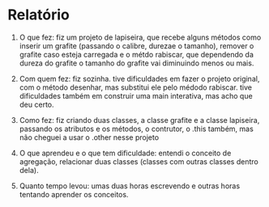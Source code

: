 # Relatório

1) O que fez: fiz um projeto de lapiseira, que recebe alguns métodos como inserir um grafite (passando o calibre, durezae o tamanho), remover o grafite caso esteja carregada e o métdo rabiscar, que dependendo da dureza do grafite o tamanho do grafite vai diminuindo menos ou mais.

2) Com quem fez: fiz sozinha. tive dificuldades em fazer o projeto original, com o método desenhar, mas substitui ele pelo médodo rabiscar. tive dificuldades também em construir uma main interativa, mas acho que deu certo.

3) Como fez: fiz criando duas classes, a classe grafite e a classe lapiseira, passando os atributos e os métodos, o contrutor, o .this também, mas não cheguei a usar o .other nesse projeto

4) O que aprendeu e o que tem dificuldade: entendi o conceito de agregação, relacionar duas classes (classes com outras classes dentro dela).

5) Quanto tempo levou: umas duas horas escrevendo e outras horas tentando aprender os conceitos.